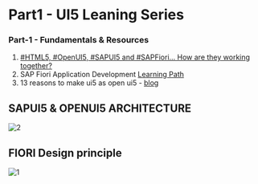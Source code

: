 # Part1 - UI5 Leaning Series

### Part-1 - Fundamentals & Resources

1. [#HTML5, #OpenUI5, #SAPUI5 and #SAPFiori… How are they working together?](https://blogs.sap.com/2015/10/14/html5-openui5-sapui5-and-sap-fiori-how-are-they-work-together/#:~:text=openUI5%20and%20SAPUI5%20are%20basically,be%20included%20in%20the%20open)
2. SAP Fiori Application Development [Learning Path](https://help.sap.com/learning-journeys/500c081c7a26101489fdd0275843f0a0)
3. 13 reasons to make ui5 as open ui5 - [blog](https://blogs.sap.com/2013/11/20/reasons-why-sap-should-open-source-sapui5/)


## SAPUI5 & OPENUI5 ARCHITECTURE 
![2](https://github.com/developedbysom/my-learnings/blob/master/fiori-ui5/ui5-series/resources/2.PNG)
## FIORI Design principle
![1](https://github.com/developedbysom/my-learnings/blob/master/fiori-ui5/ui5-series/resources/1.PNG)
